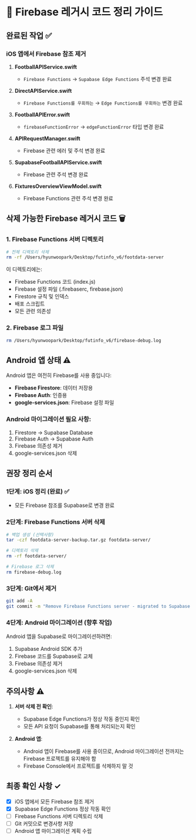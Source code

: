 # 🧹 Firebase 레거시 코드 정리 가이드

## 완료된 작업 ✅

### iOS 앱에서 Firebase 참조 제거
1. **FootballAPIService.swift**
   - `Firebase Functions` → `Supabase Edge Functions` 주석 변경 완료

2. **DirectAPIService.swift**
   - `Firebase Functions를 우회하는` → `Edge Functions를 우회하는` 변경 완료

3. **FootballAPIError.swift**
   - `firebaseFunctionError` → `edgeFunctionError` 타입 변경 완료

4. **APIRequestManager.swift**
   - Firebase 관련 에러 및 주석 변경 완료

5. **SupabaseFootballAPIService.swift**
   - Firebase 관련 주석 변경 완료

6. **FixturesOverviewViewModel.swift**
   - Firebase Functions 관련 주석 변경 완료

## 삭제 가능한 Firebase 레거시 코드 🗑️

### 1. Firebase Functions 서버 디렉토리
```bash
# 전체 디렉토리 삭제
rm -rf /Users/hyunwoopark/Desktop/futinfo_v6/footdata-server
```

이 디렉토리에는:
- Firebase Functions 코드 (index.js)
- Firebase 설정 파일 (.firebaserc, firebase.json)
- Firestore 규칙 및 인덱스
- 배포 스크립트
- 모든 관련 의존성

### 2. Firebase 로그 파일
```bash
rm /Users/hyunwoopark/Desktop/futinfo_v6/firebase-debug.log
```

## Android 앱 상태 ⚠️

Android 앱은 여전히 Firebase를 사용 중입니다:
- **Firebase Firestore**: 데이터 저장용
- **Firebase Auth**: 인증용
- **google-services.json**: Firebase 설정 파일

### Android 마이그레이션 필요 사항:
1. Firestore → Supabase Database
2. Firebase Auth → Supabase Auth
3. Firebase 의존성 제거
4. google-services.json 삭제

## 권장 정리 순서

### 1단계: iOS 정리 (완료) ✅
- 모든 Firebase 참조를 Supabase로 변경 완료

### 2단계: Firebase Functions 서버 삭제
```bash
# 백업 생성 (선택사항)
tar -czf footdata-server-backup.tar.gz footdata-server/

# 디렉토리 삭제
rm -rf footdata-server/

# Firebase 로그 삭제
rm firebase-debug.log
```

### 3단계: Git에서 제거
```bash
git add -A
git commit -m "Remove Firebase Functions server - migrated to Supabase Edge Functions"
```

### 4단계: Android 마이그레이션 (향후 작업)
Android 앱을 Supabase로 마이그레이션하려면:
1. Supabase Android SDK 추가
2. Firebase 코드를 Supabase로 교체
3. Firebase 의존성 제거
4. google-services.json 삭제

## 주의사항 ⚠️

1. **서버 삭제 전 확인**:
   - Supabase Edge Functions가 정상 작동 중인지 확인
   - 모든 API 요청이 Supabase를 통해 처리되는지 확인

2. **Android 앱**:
   - Android 앱이 Firebase를 사용 중이므로, Android 마이그레이션 전까지는 Firebase 프로젝트를 유지해야 함
   - Firebase Console에서 프로젝트를 삭제하지 말 것

## 최종 확인 사항 ✓

- [x] iOS 앱에서 모든 Firebase 참조 제거
- [x] Supabase Edge Functions 정상 작동 확인
- [ ] Firebase Functions 서버 디렉토리 삭제
- [ ] Git 커밋으로 변경사항 저장
- [ ] Android 앱 마이그레이션 계획 수립